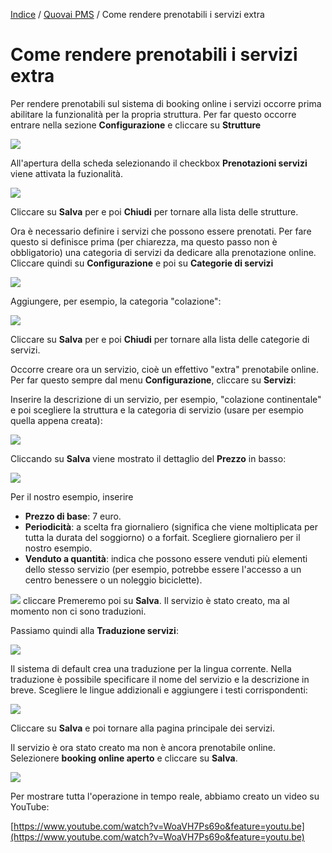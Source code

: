 

[Indice](index.md) / [Quovai PMS](quovai-pms-it.md) / Come rendere prenotabili i servizi extra

# Come rendere prenotabili i servizi extra

Per rendere prenotabili sul sistema di booking online i servizi occorre prima abilitare la funzionalità per la propria struttura. Per far questo occorre entrare nella sezione  **Configurazione** e cliccare su **Strutture** 

![](images/rendere-prenotabili-i-servizi-001.png)

All'apertura della scheda selezionando il checkbox **Prenotazioni servizi** viene attivata la fuzionalità.

![](images/rendere-prenotabili-i-servizi-002.png)

Cliccare su **Salva** per  e poi **Chiudi** per tornare alla lista delle strutture. 

Ora è necessario definire i servizi che possono essere prenotati. Per fare questo si definisce  prima (per chiarezza, ma questo passo non è obbligatorio) una categoria di servizi da dedicare alla prenotazione online. Cliccare quindi su **Configurazione** e  poi su **Categorie di servizi**

![](images/rendere-prenotabili-i-servizi-003a.png)

Aggiungere, per esempio, la categoria "colazione":

![](images/rendere-prenotabili-i-servizi-003b.png)

Cliccare su **Salva** per  e poi **Chiudi** per tornare alla lista delle categorie di servizi. 

Occorre creare ora un servizio, cioè un effettivo "extra" prenotabile online. Per far questo sempre dal menu **Configurazione**, cliccare su **Servizi**:

Inserire la descrizione di un servizio, per esempio, "colazione continentale" e poi scegliere la struttura e la categoria di servizio (usare per esempio quella appena creata):

![](images/rendere-prenotabili-i-servizi-004.png)

Cliccando su **Salva** viene mostrato il dettaglio del **Prezzo** in basso:  

![](images/rendere-prenotabili-i-servizi-005.png)

Per il nostro esempio, inserire 

 - **Prezzo di base**: 7 euro.
 - **Periodicità**: a scelta fra giornaliero (significa che viene moltiplicata per tutta la durata del soggiorno) o a forfait. Scegliere giornaliero per il nostro esempio.
 - **Venduto a quantità**: indica che possono essere venduti più elementi dello stesso servizio (per esempio, potrebbe essere l'accesso a un centro benessere o un noleggio biciclette).
 
![](images/rendere-prenotabili-i-servizi-006.png)
cliccare
Premeremo poi su **Salva**. Il servizio è stato creato, ma al momento non ci sono traduzioni.

Passiamo quindi alla **Traduzione servizi**: 

![](images/rendere-prenotabili-i-servizi-007.png)

Il sistema di default crea una traduzione per la lingua corrente. Nella traduzione è possibile specificare il nome del servizio e la descrizione in breve. Scegliere le lingue addizionali e aggiungere i testi corrispondenti: 

![](images/rendere-prenotabili-i-servizi-008.png)
  
Cliccare su **Salva** e poi tornare alla pagina principale dei servizi. 

Il servizio è ora stato creato ma non è ancora prenotabile online. Selezionere **booking online aperto** e cliccare su **Salva**.

![](images/rendere-prenotabili-i-servizi-009.png)

Per mostrare tutta l'operazione in tempo reale, abbiamo creato un video su YouTube:

[https://www.youtube.com/watch?v=WoaVH7Ps69o&feature=youtu.be](https://www.youtube.com/watch?v=WoaVH7Ps69o&feature=youtu.be)  

